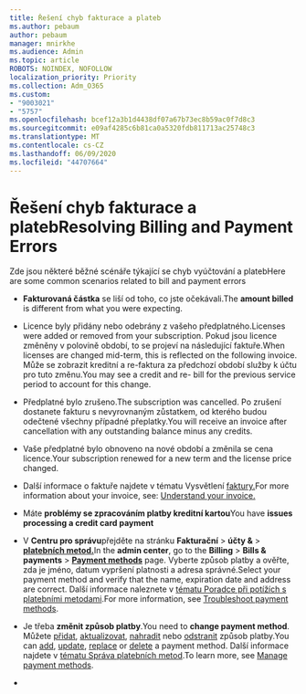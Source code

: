 ```yaml
---
title: Řešení chyb fakturace a plateb
ms.author: pebaum
author: pebaum
manager: mnirkhe
ms.audience: Admin
ms.topic: article
ROBOTS: NOINDEX, NOFOLLOW
localization_priority: Priority
ms.collection: Adm_O365
ms.custom:
- "9003021"
- "5757"
ms.openlocfilehash: bcef12a3b1d4438df07a67b73ec8b59ac0f7d8c3
ms.sourcegitcommit: e09af4285c6b81ca0a5320fdb811713ac25748c3
ms.translationtype: MT
ms.contentlocale: cs-CZ
ms.lasthandoff: 06/09/2020
ms.locfileid: "44707664"
---
```

# <a name="resolving-billing-and-payment-errors"></a><span data-ttu-id="6a3db-102">Řešení chyb fakturace a plateb</span><span class="sxs-lookup"><span data-stu-id="6a3db-102">Resolving Billing and Payment Errors</span></span>

<span data-ttu-id="6a3db-103">Zde jsou některé běžné scénáře týkající se chyb vyúčtování a plateb</span><span class="sxs-lookup"><span data-stu-id="6a3db-103">Here are some common scenarios related to bill and payment errors</span></span>

- <span data-ttu-id="6a3db-104">**Fakturovaná částka** se liší od toho, co jste očekávali.</span><span class="sxs-lookup"><span data-stu-id="6a3db-104">The  **amount billed** is different from what you were expecting.</span></span>
- <span data-ttu-id="6a3db-105">Licence byly přidány nebo odebrány z vašeho předplatného.</span><span class="sxs-lookup"><span data-stu-id="6a3db-105">Licenses were added or removed from your subscription.</span></span> <span data-ttu-id="6a3db-106">Pokud jsou licence změněny v polovině období, to se projeví na následující faktuře.</span><span class="sxs-lookup"><span data-stu-id="6a3db-106">When licenses are changed mid-term, this is reflected on the following invoice.</span></span> <span data-ttu-id="6a3db-107">Může se zobrazit kreditní a re-faktura za předchozí období služby k účtu pro tuto změnu.</span><span class="sxs-lookup"><span data-stu-id="6a3db-107">You may see a credit and re- bill for the previous service period to account for this change.</span></span>
- <span data-ttu-id="6a3db-108">Předplatné bylo zrušeno.</span><span class="sxs-lookup"><span data-stu-id="6a3db-108">The subscription was cancelled.</span></span> <span data-ttu-id="6a3db-109">Po zrušení dostanete fakturu s nevyrovnaným zůstatkem, od kterého budou odečtené všechny případné přeplatky.</span><span class="sxs-lookup"><span data-stu-id="6a3db-109">You will receive an invoice after cancellation with any outstanding balance minus any credits.</span></span>
- <span data-ttu-id="6a3db-110">Vaše předplatné bylo obnoveno na nové období a změnila se cena licence.</span><span class="sxs-lookup"><span data-stu-id="6a3db-110">Your subscription renewed for a new term and the license price changed.</span></span>
- <span data-ttu-id="6a3db-111">Další informace o faktuře najdete v tématu Vysvětlení [faktury.](https://docs.microsoft.com/microsoft-365/commerce/billing-and-payments/understand-your-invoice2)</span><span class="sxs-lookup"><span data-stu-id="6a3db-111">For more information about your invoice, see:  [Understand your invoice.](https://docs.microsoft.com/microsoft-365/commerce/billing-and-payments/understand-your-invoice2)</span></span>
- <span data-ttu-id="6a3db-112">Máte **problémy se zpracováním platby kreditní kartou**</span><span class="sxs-lookup"><span data-stu-id="6a3db-112">You have  **issues processing a credit card payment**</span></span>
- <span data-ttu-id="6a3db-113">V **Centru pro správu**přejděte na stránku **Fakturační**   >   **účty &**   >   **[platebních metod.](https://go.microsoft.com/fwlink/p/?linkid=2018806)**</span><span class="sxs-lookup"><span data-stu-id="6a3db-113">In the  **admin center**, go to the  **Billing**  >  **Bills & payments**  >  **[Payment methods](https://go.microsoft.com/fwlink/p/?linkid=2018806)** page.</span></span> <span data-ttu-id="6a3db-114">Vyberte způsob platby a ověřte, zda je jméno, datum vypršení platnosti a adresa správné.</span><span class="sxs-lookup"><span data-stu-id="6a3db-114">Select your payment method and verify that the name, expiration date and address are correct.</span></span> <span data-ttu-id="6a3db-115">Další informace naleznete v [tématu Poradce při potížích s platebními metodami](https://docs.microsoft.com/microsoft-365/commerce/billing-and-payments/manage-payment-methods#troubleshoot-payment-methods).</span><span class="sxs-lookup"><span data-stu-id="6a3db-115">For more information, see  [Troubleshoot payment methods](https://docs.microsoft.com/microsoft-365/commerce/billing-and-payments/manage-payment-methods#troubleshoot-payment-methods).</span></span>

- <span data-ttu-id="6a3db-116">Je třeba **změnit způsob platby**.</span><span class="sxs-lookup"><span data-stu-id="6a3db-116">You need to  **change payment method**.</span></span> <span data-ttu-id="6a3db-117">Můžete [přidat](https://docs.microsoft.com/microsoft-365/commerce/billing-and-payments/manage-payment-methods?view=o365-worldwide#add-a-payment-method), [aktualizovat](https://docs.microsoft.com/microsoft-365/commerce/billing-and-payments/manage-payment-methods?view=o365-worldwide#update-payment-method-details), [nahradit](https://docs.microsoft.com/microsoft-365/commerce/billing-and-payments/manage-payment-methods?view=o365-worldwide#replace-a-payment-method) nebo [odstranit](https://docs.microsoft.com/microsoft-365/commerce/billing-and-payments/manage-payment-methods?view=o365-worldwide#delete-a-payment-method) způsob platby.</span><span class="sxs-lookup"><span data-stu-id="6a3db-117">You can [add](https://docs.microsoft.com/microsoft-365/commerce/billing-and-payments/manage-payment-methods?view=o365-worldwide#add-a-payment-method),  [update](https://docs.microsoft.com/microsoft-365/commerce/billing-and-payments/manage-payment-methods?view=o365-worldwide#update-payment-method-details),  [replace](https://docs.microsoft.com/microsoft-365/commerce/billing-and-payments/manage-payment-methods?view=o365-worldwide#replace-a-payment-method)  or  [delete](https://docs.microsoft.com/microsoft-365/commerce/billing-and-payments/manage-payment-methods?view=o365-worldwide#delete-a-payment-method)  a payment method.</span></span> <span data-ttu-id="6a3db-118">Další informace najdete v [tématu Správa platebních metod](https://docs.microsoft.com/microsoft-365/commerce/billing-and-payments/manage-payment-methods?view=o365-worldwide).</span><span class="sxs-lookup"><span data-stu-id="6a3db-118">To learn more, see  [Manage payment methods](https://docs.microsoft.com/microsoft-365/commerce/billing-and-payments/manage-payment-methods?view=o365-worldwide).</span></span>
- 